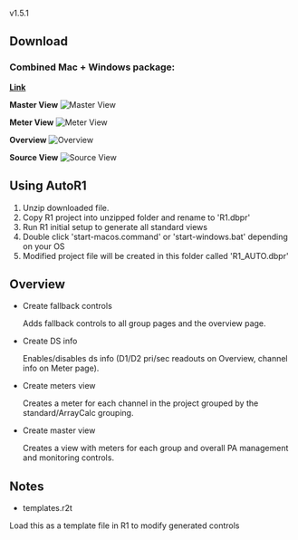 v1.5.1

## Download

### Combined Mac + Windows package:
**[Link](https://github.com/lachyc/AutoR1/releases)**

**Master View**
![Master View](https://i.imgur.com/CynNs0d.png)

**Meter View**
![Meter View](https://i.imgur.com/tSDfxEx.png)

**Overview**
![Overview](https://imgur.com/cNPPtNd.png)

**Source View**
![Source View](https://imgur.com/Z1T5Gdf.png)

## Using AutoR1
1. Unzip downloaded file.
2. Copy R1 project into unzipped folder and rename to 'R1.dbpr'
2. Run R1 initial setup to generate all standard views
4. Double click 'start-macos.command' or 'start-windows.bat' depending on your OS
5. Modified project file will be created in this folder called 'R1_AUTO.dbpr'

## Overview
- Create fallback controls

  Adds fallback controls to all group pages and the overview page.

- Create DS info

  Enables/disables ds info (D1/D2 pri/sec readouts on Overview, channel info on Meter page).

- Create meters view

  Creates a meter for each channel in the project grouped by the standard/ArrayCalc grouping.

- Create master view

  Creates a view with meters for each group and overall PA management and monitoring controls.


## Notes
- templates.r2t

Load this as a template file in R1 to modify generated controls
